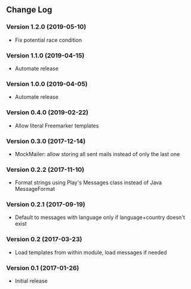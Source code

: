 ## Change Log
### Version 1.2.0 (2019-05-10)
- Fix potential race condition
### Version 1.1.0 (2019-04-15)
- Automate release
### Version 1.0.0 (2019-04-05)
- Automate release
### Version 0.4.0 (2019-02-22)
- Allow literal Freemarker templates
### Version 0.3.0 (2017-12-14)
- MockMailer: allow storing all sent mails instead of only the last one
### Version 0.2.2 (2017-11-10)
- Format strings using Play's Messages class instead of Java MessageFormat
### Version 0.2.1 (2017-09-19)
- Default to messages with language only if language+country doesn't exist
### Version 0.2 (2017-03-23)
- Load templates from within module, load messages if needed
### Version 0.1 (2017-01-26)
- Initial release
